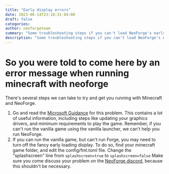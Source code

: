 ```yaml
---
title: "Early display errors"
date: 2023-06-14T23:10:31-04:00
draft: false
categories:
author: neoforgeteam
summary: "Some troubleshooting steps if you can't load NeoForge's early display"
description: "Some troubleshooting steps if you can't load NeoForge's early display"
---
```

# So you were told to come here by an error message when running minecraft with neoforge

There's several steps we can take to try and get you running with Minecraft and NeoForge.

1. Go and read the [Microsoft Guidance](https://aka.ms/mcdriver) for this problem. 
This contains a lot of useful information, including steps like updating your graphics drivers, 
and minimum requirements to play the game. Remember, if you can't run the vanilla game using the vanilla launcher, we can't help you run NeoForge.
2. If you can run the vanilla game, but can't run Forge, you may need to turn off the fancy early loading display.
To do so, find your minecraft game folder, and edit the config/fml.toml file. Change the "splashscreen" line from `splashscreen=true` to `splashscreen=false`
Make sure you come discuss your problem on the [NeoForge discord](https://discord.neoforged.net), because this shouldn't be necessary.





